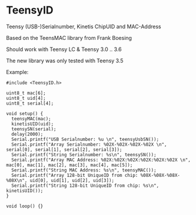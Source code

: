 # TeensyID
Teensy (USB-)Serialnumber, Kinetis ChipUID and MAC-Address

Based on the TeensMAC library from Frank Boesing

Should work with Teensy LC & Teensy 3.0 .. 3.6

The new library was only tested with Teensy 3.5

Example:

```
#include <TeensyID.h>

uint8_t mac[6];
uint8_t uid[4];
uint8_t serial[4];

void setup() {
  teensyMAC(mac);
  kinetisUID(uid);
  teensySN(serial);
  delay(2000);
  Serial.printf("USB Serialnumber: %u \n", teensyUsbSN());
  Serial.printf("Array Serialnumber: %02X-%02X-%02X-%02X \n", serial[0], serial[1], serial[2], serial[3]);
  Serial.printf("String Serialnumber: %s\n", teensySN());
  Serial.printf("Array MAC Address: %02X:%02X:%02X:%02X:%02X:%02X \n", mac[0], mac[1], mac[2], mac[3], mac[4], mac[5]);
  Serial.printf("String MAC Address: %s\n", teensyMAC());
  Serial.printf("Array 128-bit UniqueID from chip: %08X-%08X-%08X-%08X\n", uid[0], uid[1], uid[2], uid[3]);
  Serial.printf("String 128-bit UniqueID from chip: %s\n", kinetisUID());
}

void loop() {}
```
